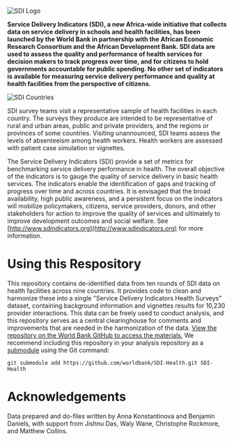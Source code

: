 ![SDI Logo](https://github.com/worldbank/SDI-Health/raw/master/docs/sdi.jpg)

**Service Delivery Indicators (SDI), a new Africa-wide initiative that collects data on service delivery in schools and health facilities, has been launched by the World Bank in partnership with the African Economic Research Consortium and the African Development Bank. SDI data are used to assess the quality and performance of health services for decision makers to track progress over time, and for citizens to hold governments accountable for public spending. No other set of indicators is available for measuring service delivery performance and quality at health facilities from the perspective of citizens.**

![SDI Countries](https://github.com/worldbank/SDI-Health/raw/master/docs/countries.png)

SDI survey teams visit a representative sample of health facilities in each country. The surveys they produce are intended to be representative of rural and urban areas, public and private providers, and the regions or provinces of some countries. Visiting unannounced, SDI teams assess the levels of absenteeism among health workers. Health workers are assessed with patient case simulation or vignettes.

The Service Delivery Indicators (SDI) provide a set of metrics for benchmarking service delivery performance in health. The overall objective of the indicators is to gauge the quality of service delivery in basic health services. The indicators enable the identification of gaps and tracking of progress over time and across countries. It is envisaged that the broad availability, high public awareness, and a persistent focus on the indicators will mobilize policymakers, citizens, service providers, donors, and other stakeholders for action to improve the quality of services and ultimately to improve development outcomes and social welfare. See [http://www.sdindicators.org](http://www.sdindicators.org) for more information.

# Using this Respository

This repository contains de-identified data from ten rounds of SDI data on health facilities across nine countries. It provides code to clean and harmonize these into a single "Service Delivery Indicators Health Surveys" dataset, containing background information and vignettes results for 10,230 provider interactions. This data can be freely used to conduct analysis, and this repository serves as a central clearinghouse for comments and improvements that are needed in the harmonization of the data. [View the repository on the World Bank GitHub to access the materials.](https://github.com/worldbank/SDI-Health) We recommend including this repository in your analysis repository as a [submodule](https://blog.github.com/2016-02-01-working-with-submodules/) using the Git command:

```git submodule add https://github.com/worldbank/SDI-Health.git SDI-Health```

# Acknowledgements

Data prepared and do-files written by Anna Konstantinova and Benjamin Daniels, with support from Jishnu Das, Waly Wane, Christophe Rockmore, and Matthew Collins.
